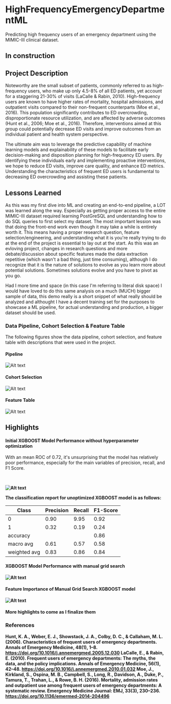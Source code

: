 # HighFrequencyEmergencyDepartmentML
Predicting high frequency users of an emergency department using the MIMIC-III clinical dataset. 


## In construction 

## Project Description 
Noteworthy are the small subset of patients, commonly referred to as high-frequency users, who make up only 4.5-8% of all ED patients, yet account for a staggering 21-30% of visits (LaCalle & Rabin, 2010). High-frequency users are known to have higher rates of mortality, hospital admissions, and outpatient visits compared to their non-frequent counterparts (Moe et al., 2016). This population significantly contributes to ED overcrowding, disproportionate resource utilization, and are affected by adverse outcomes (Hunt et al., 2006; Moe et al., 2016). Therefore, interventions aimed at this group could potentially decrease ED visits and improve outcomes from an individual patient and health system perspective.


The ultimate aim was to leverage the predictive capability of machine learning models and explainability of these models to facilitate early decision-making and disposition planning for high-frequency ED users. By identifying these individuals early and implementing proactive interventions, we hope to reduce ED visits, improve care quality, and enhance ED metrics. Understanding the characteristics of frequent ED users is fundamental to decreasing ED overcrowding and assisting these patients.


## Lessons Learned 
As this was my first dive into ML and creating an end-to-end pipeline, a LOT was learned along the way. Especially as getting proper access to the entire MIMIC-III dataset required learning PostGreSQL and understanding how to do SQL queries to first select my dataset. 
The most important lession was that doing the front-end work even though it may take a while is entirely worth it. This means having a proper research question, feature selection/engineering, and understanding what it is you're really trying to do at the end of the project is essential to lay out at the start. As this was an evloving project, changes in research questions and more debate/discussion about specific features made the data extraction repetitive (which wasn't a bad thing, just time consuming), although I do recognize that it is the nature of solutions to evolve as you learn more about potential solutions. Sometimes solutions evolve and you have to pivot as you go.

Had I more time and space (in this case I'm referring to literal disk space) I would have loved to do this same analysis on a much (MUCH) bigger sample of data, this demo really is a short snippet of what really should be analyzed and althought I have a decent training set for the purposes to showcase a ML pipeline, for actual understanding and production, a bigger dataset should be used. 

### Data Pipeline, Cohort Selection & Feature Table 
The following figures show the data pipeline, cohort selection, and feature table with descriptions that were used in the project. 

#### Pipeline 
![Alt text](https://github.com/Ahomagai/HighFrequencyEmergencyDepartmentML/blob/main/img/Pipeline.png)

#### Cohort Selection
![Alt text](https://github.com/Ahomagai/HighFrequencyEmergencyDepartmentML/blob/main/img/Cohort_Selection_Schema.png)

#### Feature Table 
![Alt text](https://github.com/Ahomagai/HighFrequencyEmergencyDepartmentML/blob/main/img/Feature%20Table.PNG)



## Highlights 
#### Initial XGBOOST Model Performance without hyperparameter optimization

<p> With an mean ROC of 0.72, it's unsurprising that the model has relatively poor performance, especially for the main variables of precision, recall, and F1 Score. </p>

<b></br>

![Alt text](https://github.com/Ahomagai/HighFrequencyEmergencyDepartmentML/blob/main/img/initial_ROC.png)

<p> The classification report for unoptimized XGBOOST model is as follows: </p>

|Class|Precision|Recall|F1-Score|
|-----|---------|------|--------|
|0|0.90|9.95|0.92|
|1|0.32|0.19|0.24|
|accuracy| | | 0.86|
|macro avg|0.61|0.57|0.58|
|weighted avg|0.83|0.86|0.84





#### XGBOOST Model Performance with manual grid search 
![Alt text](https://github.com/Ahomagai/HighFrequencyEmergencyDepartmentML/blob/main/img/ROC.png)

#### Feature Importance of Manual Grid Search XGBOOST model 
![Alt text](https://github.com/Ahomagai/HighFrequencyEmergencyDepartmentML/blob/main/img/Feature_importance.png)



#### More highlights to come as I finalize them 


### References 
Hunt, K. A., Weber, E. J., Showstack, J. A., Colby, D. C., & Callaham, M. L. (2006). Characteristics of frequent users of emergency departments. Annals of Emergency Medicine, 48(1), 1–8. https://doi.org/10.1016/j.annemergmed.2005.12.030
LaCalle, E., & Rabin, E. (2010). Frequent users of emergency departments: The myths, the data, and the policy implications. Annals of Emergency Medicine, 56(1), 42–48. https://doi.org/10.1016/j.annemergmed.2010.01.032
Moe, J., Kirkland, S., Ospina, M. B., Campbell, S., Long, R., Davidson, A., Duke, P., Tamura, T., Trahan, L., & Rowe, B. H. (2016). Mortality, admission rates and outpatient use among frequent users of emergency departments: A systematic review. Emergency Medicine Journal: EMJ, 33(3), 230–236. https://doi.org/10.1136/emermed-2014-204496


